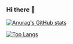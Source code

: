 ### Hi there 👋

<!--
**wesleydeland/wesleydeland** is a ✨ _special_ ✨ repository because its `README.md` (this file) appears on your GitHub profile.

Here are some ideas to get you started:

- 🔭 I’m currently working on ...
- 🌱 I’m currently learning ...
- 👯 I’m looking to collaborate on ...
- 🤔 I’m looking for help with ...
- 💬 Ask me about ...
- 📫 How to reach me: ...
- 😄 Pronouns: ...
- ⚡ Fun fact: ...
-->
[![Anurag's GitHub stats](https://github-readme-stats.vercel.app/api?username=wesleydeland)](https://github.com/anuraghazra/github-readme-stats)

[![Top Langs](https://github-readme-stats.vercel.app/api/top-langs/?username=wesleydeland)](https://github.com/anuraghazra/github-readme-stats)
